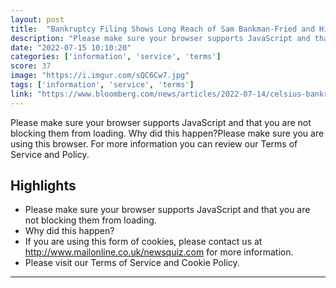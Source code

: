 ```yaml
---
layout: post
title:  "Bankruptcy Filing Shows Long Reach of Sam Bankman-Fried and His Shadowy Hedge Fund Alameda Research"
description: "Please make sure your browser supports JavaScript and that you are not blocking them from loading.  Why did this happen?Please make sure you are using this browser. For more information you can review our Terms of Service and Policy."
date: "2022-07-15 10:10:20"
categories: ['information', 'service', 'terms']
score: 37
image: "https://i.imgur.com/sQC6Cw7.jpg"
tags: ['information', 'service', 'terms']
link: "https://www.bloomberg.com/news/articles/2022-07-14/celsius-bankruptcy-filing-shows-long-reach-of-sam-bankman-fried#xj4y7vzkg?sref=9NhgVLqx"
---
```


Please make sure your browser supports JavaScript and that you are not blocking them from loading.  Why did this happen?Please make sure you are using this browser. For more information you can review our Terms of Service and Policy.

## Highlights

- Please make sure your browser supports JavaScript and that you are not blocking them from loading.
- Why did this happen?
- If you are using this form of cookies, please contact us at http://www.mailonline.co.uk/newsquiz.com for more information.
- Please visit our Terms of Service and Cookie Policy.

---
